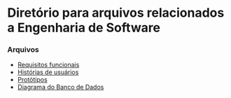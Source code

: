 # Diretório para arquivos relacionados a Engenharia de Software

### Arquivos
- [Requisitos funcionais](Requisitos%20funcionais.md)
- [Histórias de usuários](Histórias%20de%20usuário.md)
- [Protótipos](https://xd.adobe.com/view/f1172239-6a23-42ff-67a1-1df87d96ea71-8726/)
- [Diagrama do Banco de Dados](https://dbdiagram.io/d/5d8befd4ff5115114db4a296)